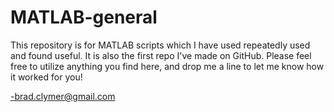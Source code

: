 MATLAB-general
==============

This repository is for MATLAB scripts which I have used repeatedly used and found useful. It is also the first repo I've made on GitHub. Please feel free to utilize anything you find here, and drop me a line to let me know how it worked for you!

-brad.clymer@gmail.com
